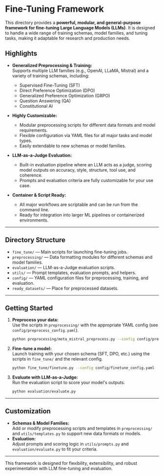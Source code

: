 # Fine-Tuning Framework

This directory provides a **powerful, modular, and general-purpose framework for fine-tuning Large Language Models (LLMs)**. It is designed to handle a wide range of training schemas, model families, and tuning tasks, making it adaptable for research and production needs.

## Highlights

- **Generalized Preprocessing & Training:**  
  Supports multiple LLM families (e.g., OpenAI, LLaMA, Mistral) and a variety of training schemas, including:
  - Supervised Fine-Tuning (SFT)
  - Direct Preference Optimization (DPO)
  - Generalized Preference Optimization (GRPO)
  - Question Answering (QA)
  - Constitutional AI

- **Highly Customizable:**  
  - Modular preprocessing scripts for different data formats and model requirements.
  - Flexible configuration via YAML files for all major tasks and model types.
  - Easily extendable to new schemas or model families.

- **LLM-as-a-Judge Evaluation:**  
  - Built-in evaluation pipeline where an LLM acts as a judge, scoring model outputs on accuracy, style, structure, tool use, and coherence.
  - Prompts and evaluation criteria are fully customizable for your use case.

- **Container & Script Ready:**  
  - All major workflows are scriptable and can be run from the command line.
  - Ready for integration into larger ML pipelines or containerized environments.

---

## Directory Structure

- `fine_tune/` — Main scripts for launching fine-tuning jobs.
- `preprocessing/` — Data formatting modules for different schemas and model families.
- `evaluation/` — LLM-as-a-Judge evaluation scripts.
- `utils/` — Prompt templates, evaluation prompts, and helpers.
- `config/` — YAML configuration files for preprocessing, training, and evaluation.
- `ready_datasets/` — Place for preprocessed datasets.

---

## Getting Started

1. **Preprocess your data:**  
   Use the scripts in `preprocessing/` with the appropriate YAML config (see `config/preprocess_config.yaml`).

   ```bash
   python preprocessing/meta_mistral_preprocess.py --config config/preprocess_config.yaml
   ```

2. **Fine-tune a model:**  
   Launch training with your chosen schema (SFT, DPO, etc.) using the scripts in `fine_tune/` and the relevant config.

   ```bash
   python fine_tune/finetune.py --config config/finetune_config.yaml
   ```

3. **Evaluate with LLM-as-a-Judge:**  
   Run the evaluation script to score your model's outputs.

   ```bash
   python evaluation/evaluate.py
   ```

---

## Customization

- **Schemas & Model Families:**  
  Add or modify preprocessing scripts and templates in `preprocessing/` and `utils/templates.py` to support new data formats or models.
- **Evaluation:**  
  Adjust prompts and scoring logic in `utils/prompts.py` and `evaluation/evaluate.py` to fit your criteria.

---

This framework is designed for flexibility, extensibility, and robust experimentation with LLM fine-tuning and evaluation.
